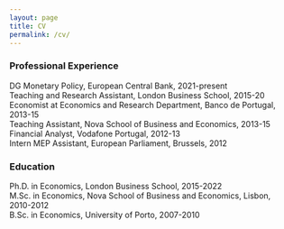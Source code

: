 ```yaml
---
layout: page
title: CV
permalink: /cv/
---
```


### Professional Experience

DG Monetary Policy, European Central Bank, 2021-present <br>
Teaching and Research Assistant, London Business School, 2015-20 <br>
Economist at Economics and Research Department, Banco de Portugal, 2013-15 <br>
Teaching Assistant, Nova School of Business and Economics, 2013-15 <br>
Financial Analyst, Vodafone Portugal, 2012-13 <br>
Intern MEP Assistant, European Parliament, Brussels, 2012 <br>

### Education

Ph.D. in Economics, London Business School, 2015-2022 <br>
M.Sc. in Economics, Nova School of Business and Economics, Lisbon, 2010-2012 <br>
B.Sc. in Economics, University of Porto, 2007-2010 <br>
